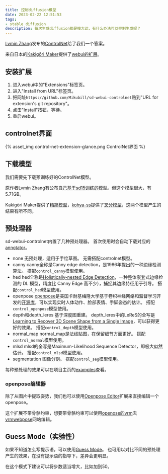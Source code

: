 ```yaml
---
title: 控制diffusion模型
date: 2023-02-22 12:51:53
tags:
- stable diffusion
description: 每次生成diffusion都是撞大运，有什么办法可以控制生成呢？
---
```

[Lvmin Zhang](https://github.com/lllyasviel)发布的[ControlNet](https://github.com/lllyasviel/ControlNet)给了我们一个答案。

来自日本的[Kakigōri Maker](https://github.com/Mikubill)提供了[webui的扩展](https://github.com/Mikubill/sd-webui-controlnet)。

## 安装扩展
1. 进入webui中的"Extensions"标签页。
2. 进入"Install from URL"标签页。
3. 把网址`https://github.com/Mikubill/sd-webui-controlnet`贴到"URL for extension's git repository"。
4. 点击"Install"按钮，等待。
5. 重启webui。

## controlnet界面
{% asset_img control-net-extension-glance.png ControlNet界面 %}

## 下载模型
我们需要先下载预训练好的ControlNet模型。

原作者Lvmin Zhang有公布[自己基于sd15训练的模型](https://huggingface.co/lllyasviel/ControlNet/tree/main/models)。但这个模型很大，有5.71GB。

Kakigōri Maker提供了[精简模型](https://huggingface.co/webui/ControlNet-modules-safetensors/tree/main)，[kohya-ss](https://github.com/kohya-ss)提供了[叉分模型](https://huggingface.co/kohya-ss/ControlNet-diff-modules/tree/main)，这两个模型产生的结果有所不同。

## 预处理器
sd-webui-controlnet内置了几种预处理器。
首次使用时会自动下载对应的[annotator](https://huggingface.co/lllyasviel/ControlNet/resolve/main/annotator/ckpts/)。

- none
无预处理，适用于手绘草图。
无需搭配controlnet模型。
- canny
canny全称是Canny edge detection，是1986年提出的一种边缘检测算法。
搭配`control_canny`模型使用。
- hed
hed全称是[Holistically-nested Edge Detection](https://arxiv.org/abs/1504.06375)，一种整体嵌套式边缘检测的 DL 模型，精度比 Canny Edge 高不少），捕捉其边缘特征用于引导。
搭配`control_hed`模型使用。
- openpose
[openpose](https://arxiv.org/abs/1812.08008)是美国卡耐基梅隆大学基于卷积神经网络和监督学习开发的[开源库](https://github.com/CMU-Perceptual-Computing-Lab/openpose)，可以实现实时人体动作、脸部表情、手脚姿态的估计。
搭配`control_openpose`模型使用。
- depth和depth_leres
基于深度图重建。
depth_leres中的LeReS的全写是[Learning to Recover 3D Scene Shape from a Single Image](https://arxiv.org/abs/2012.09365)，可以获得更好的效果。
搭配`control_depth`模型使用。
- normal_map
normal_map是法线贴图，在保留细节方面更好。
搭配`control_normal`模型使用。
- mlsd
mlsd的全写是Maximum-Likelihood Sequence Detector，即极大似然估计。
搭配`control_mlsd`模型使用。
- segmentation
图像分割。
搭配`control_seg`模型使用。

每种预处理的效果可以在项目主页的[examples](https://github.com/Mikubill/sd-webui-controlnet#examples)查看。

### openpose编辑器

除了从图片中提取姿势，我们也可以使用[Openpose Editor](https://github.com/fkunn1326/openpose-editor)扩展来直接编辑一个openpose。

这个扩展不带骨骼约束，想要带骨骼约束可以使用[openose的vrm](https://github.com/suyu0925/raw/blob/master/stable-diffusion/openpose/openpose.vrm)去[vrmwebpose](https://www.vrmwebpose.app/)网站编辑。

## Guess Mode（实验性）
如果不知道怎么写提示语，可以使用[Guess Mode](https://github.com/Mikubill/sd-webui-controlnet#guess-mode-non-prompt-mode-experimental)。
也可用以对比不同的预处理产生的效果，在没有提示语的指导下，差异会更明显。

在这个模式下建议可以将步数适当增大，比如加到50。
